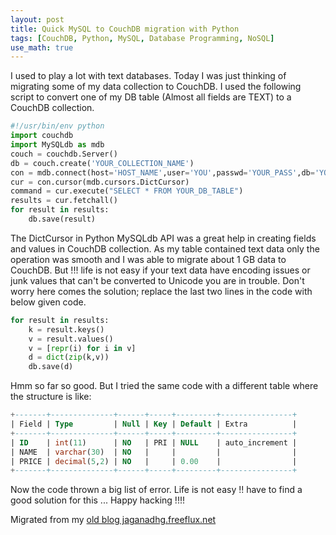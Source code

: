 ```yaml
---
layout: post
title: Quick MySQL to CouchDB migration with Python
tags: [CouchDB, Python, MySQL, Database Programming, NoSQL]
use_math: true
---
```

I used to play a lot with text databases. Today I was just thinking of migrating some of my data collection to CouchDB. I used the following script to convert one of my DB table (Almost all fields are TEXT) to a CouchDB collection.

```python
#!/usr/bin/env python
import couchdb
import MySQLdb as mdb
couch = couchdb.Server()
db = couch.create('YOUR_COLLECTION_NAME')
con = mdb.connect(host='HOST_NAME',user='YOU',passwd='YOUR_PASS',db='YOUR_DB')
cur = con.cursor(mdb.cursors.DictCursor)
command = cur.execute("SELECT * FROM YOUR_DB_TABLE")
results = cur.fetchall()
for result in results:
    db.save(result)
```
 
 
The DictCursor in Python MySQLdb API was a great help in creating fields and values in CouchDB collection. As my table contained text data only the operation was smooth and I was able to migrate about 1 GB data to CouchDB. But !!! life is not easy if your text data have encoding issues or junk values that can't be converted to Unicode you are in trouble. Don't worry here comes the solution; replace the last two lines in the code with below given code.

```python
for result in results:
    k = result.keys()
    v = result.values()
    v = [repr(i) for i in v]
    d = dict(zip(k,v))
    db.save(d)
```
 
Hmm so far so good. But I tried the same code with a different table where the structure is like:

```sql
+-------+--------------+------+-----+---------+----------------+
| Field | Type         | Null | Key | Default | Extra          |
+-------+--------------+------+-----+---------+----------------+
| ID    | int(11)      | NO   | PRI | NULL    | auto_increment |
| NAME  | varchar(30)  | NO   |     |         |                |
| PRICE | decimal(5,2) | NO   |     | 0.00    |                |
+-------+--------------+------+-----+---------+----------------+
```

Now the code thrown a big list of error. Life is not easy !! have to find a good solution for this ... Happy hacking !!!!


Migrated from my [old blog jaganadhg.freeflux.net](https://web.archive.org/web/20160323193721/http://jaganadhg.freeflux.net/blog)
